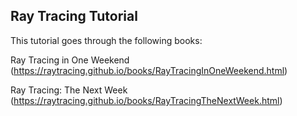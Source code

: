 ## Ray Tracing Tutorial


This tutorial goes through the following books:

Ray Tracing in One Weekend (https://raytracing.github.io/books/RayTracingInOneWeekend.html)

Ray Tracing: The Next Week (https://raytracing.github.io/books/RayTracingTheNextWeek.html)